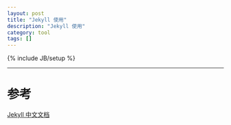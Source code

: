 ```yaml
---
layout: post
title: "Jekyll 使用"
description: "Jekyll 使用"
category: tool
tags: []
---
```

{% include JB/setup %}


***

# 参考

[Jekyll 中文文档](http://jekyll.bootcss.com/docs/home/)

